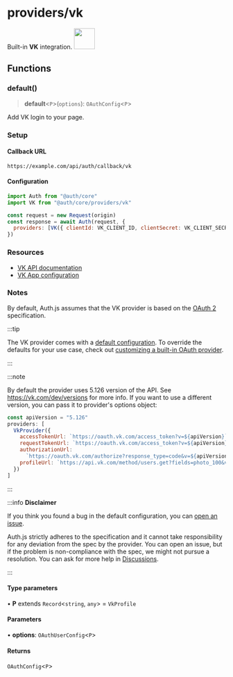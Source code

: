 # providers/vk

<div style={{backgroundColor: "#000", display: "flex", justifyContent: "space-between", color: "#fff", padding: 16}}>
<span>Built-in <b>VK</b> integration.</span>
<a href="https://vk.com/">
  <img style={{display: "block"}} src="https://authjs.dev/img/providers/vk.svg" height="48" />
</a>
</div>

## Functions

### default()

> **default**\<`P`\>(`options`): `OAuthConfig`\<`P`\>

Add VK login to your page.

### Setup

#### Callback URL
```
https://example.com/api/auth/callback/vk
```

#### Configuration
```js
import Auth from "@auth/core"
import VK from "@auth/core/providers/vk"

const request = new Request(origin)
const response = await Auth(request, {
  providers: [VK({ clientId: VK_CLIENT_ID, clientSecret: VK_CLIENT_SECRET })],
})
```

### Resources

- [VK API documentation](https://vk.com/dev/first_guide)
- [VK App configuration](https://vk.com/apps?act=manage)

### Notes

By default, Auth.js assumes that the VK provider is
based on the [OAuth 2](https://www.rfc-editor.org/rfc/rfc6749.html) specification.

:::tip

The VK provider comes with a [default configuration](https://github.com/nextauthjs/next-auth/blob/main/packages/core/src/providers/vk.ts).
To override the defaults for your use case, check out [customizing a built-in OAuth provider](https://authjs.dev/guides/providers/custom-provider#override-default-options).

:::

:::note

By default the provider uses 5.126 version of the API. See https://vk.com/dev/versions for more info.
If you want to use a different version, you can pass it to provider's options object:
```js title="pages/api/auth/[...nextauth].js"
const apiVersion = "5.126"
providers: [
  VkProvider({
    accessTokenUrl: `https://oauth.vk.com/access_token?v=${apiVersion}`,
    requestTokenUrl: `https://oauth.vk.com/access_token?v=${apiVersion}`,
    authorizationUrl:
      `https://oauth.vk.com/authorize?response_type=code&v=${apiVersion}`,
    profileUrl: `https://api.vk.com/method/users.get?fields=photo_100&v=${apiVersion}`,
  })
]
```

:::

:::info **Disclaimer**

If you think you found a bug in the default configuration, you can [open an issue](https://authjs.dev/new/provider-issue).

Auth.js strictly adheres to the specification and it cannot take responsibility for any deviation from
the spec by the provider. You can open an issue, but if the problem is non-compliance with the spec,
we might not pursue a resolution. You can ask for more help in [Discussions](https://authjs.dev/new/github-discussions).

:::

#### Type parameters

• **P** extends `Record`\<`string`, `any`\> = `VkProfile`

#### Parameters

• **options**: `OAuthUserConfig`\<`P`\>

#### Returns

`OAuthConfig`\<`P`\>
